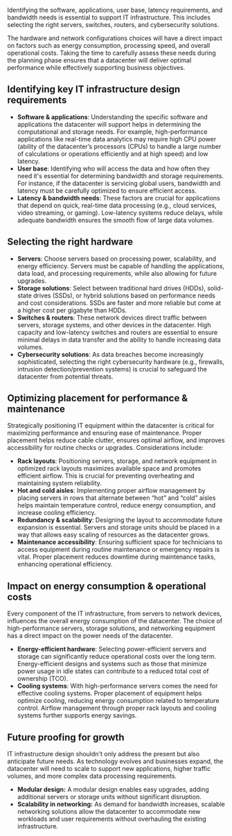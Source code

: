 Identifying the software, applications, user base, latency requirements, and bandwidth needs is essential to support IT infrastructure. This includes selecting the right servers, switches, routers, and cybersecurity solutions.

The hardware and network configurations choices will have a direct impact on factors such as energy consumption, processing speed, and overall operational costs. Taking the time to carefully assess these needs during the planning phase ensures that a datacenter will deliver optimal performance while effectively supporting business objectives.

## Identifying key IT infrastructure design requirements

- **Software & applications**: Understanding the specific software and applications the datacenter will support helps in determining the computational and storage needs. For example, high-performance applications like real-time data analytics may require high CPU power (ability of the datacenter’s processors (CPUs) to handle a large number of calculations or operations efficiently and at high speed) and low latency.  
- **User base**: Identifying who will access the data and how often they need it's essential for determining bandwidth and storage requirements. For instance, if the datacenter is servicing global users, bandwidth and latency must be carefully optimized to ensure efficient access.  
- **Latency & bandwidth needs**: These factors are crucial for applications that depend on quick, real-time data processing (e.g., cloud services, video streaming, or gaming). Low-latency systems reduce delays, while adequate bandwidth ensures the smooth flow of large data volumes.

## Selecting the right hardware

- **Servers**: Choose servers based on processing power, scalability, and energy efficiency. Servers must be capable of handling the applications, data load, and processing requirements, while also allowing for future upgrades.
- **Storage solutions**: Select between traditional hard drives (HDDs), solid-state drives (SSDs), or hybrid solutions based on performance needs and cost considerations. SSDs are faster and more reliable but come at a higher cost per gigabyte than HDDs.  
- **Switches & routers**: These network devices direct traffic between servers, storage systems, and other devices in the datacenter. High capacity and low-latency switches and routers are essential to ensure minimal delays in data transfer and the ability to handle increasing data volumes.  
- **Cybersecurity solutions**: As data breaches become increasingly sophisticated, selecting the right cybersecurity hardware (e.g., firewalls, intrusion detection/prevention systems) is crucial to safeguard the datacenter from potential threats.

## Optimizing placement for performance & maintenance

Strategically positioning IT equipment within the datacenter is critical for maximizing performance and ensuring ease of maintenance. Proper placement helps reduce cable clutter, ensures optimal airflow, and improves accessibility for routine checks or upgrades. Considerations include:

- **Rack layouts**: Positioning servers, storage, and network equipment in optimized rack layouts maximizes available space and promotes efficient airflow. This is crucial for preventing overheating and maintaining system reliability.  
- **Hot and cold aisles**: Implementing proper airflow management by placing servers in rows that alternate between “hot” and “cold” aisles helps maintain temperature control, reduce energy consumption, and increase cooling efficiency.  
- **Redundancy & scalability**: Designing the layout to accommodate future expansion is essential. Servers and storage units should be placed in a way that allows easy scaling of resources as the datacenter grows.  
- **Maintenance accessibility**: Ensuring sufficient space for technicians to access equipment during routine maintenance or emergency repairs is vital. Proper placement reduces downtime during maintenance tasks, enhancing operational efficiency.  

## Impact on energy consumption & operational costs

Every component of the IT infrastructure, from servers to network devices, influences the overall energy consumption of the datacenter. The choice of high-performance servers, storage solutions, and networking equipment has a direct impact on the power needs of the datacenter.

- **Energy-efficient hardware**: Selecting power-efficient servers and storage can significantly reduce operational costs over the long term. Energy-efficient designs and systems such as those that minimize power usage in idle states can contribute to a reduced total cost of ownership (TCO).  
- **Cooling systems**: With high-performance servers comes the need for effective cooling systems. Proper placement of equipment helps optimize cooling, reducing energy consumption related to temperature control. Airflow management through proper rack layouts and cooling systems further supports energy savings.

## Future proofing for growth

IT infrastructure design shouldn't only address the present but also anticipate future needs. As technology evolves and businesses expand, the datacenter will need to scale to support new applications, higher traffic volumes, and more complex data processing requirements.

- **Modular design:** A modular design enables easy upgrades, adding additional servers or storage units without significant disruption.  
- **Scalability in networking:** As demand for bandwidth increases, scalable networking solutions allow the datacenter to accommodate new workloads and user requirements without overhauling the existing infrastructure.
